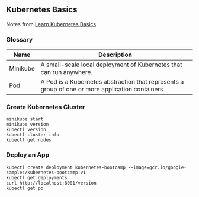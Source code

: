 ## Kubernetes Basics
Notes from [Learn Kubernetes Basics](https://kubernetes.io/docs/tutorials/kubernetes-basics/)
### Glossary
|Name | Description |
|-----|-------------|
|Minikube | A small-scale local deployment of Kubernetes that can run anywhere.
|Pod | A Pod is a Kubernetes abstraction that represents a group of one or more application containers |
### Create Kubernetes Cluster
```console
minikube start
minikube version
kubectl version
kubectl cluster-info
kubectl get nodes
```
### Deploy an App
```console
kubectl create deployment kubernetes-bootcamp --image=gcr.io/google-samples/kubernetes-bootcamp:v1
kubectl get deployments
curl http://localhost:8001/version
kubectl get po
```
